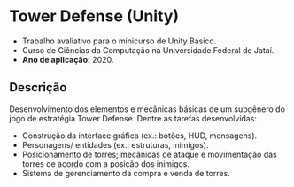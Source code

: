 # Tower Defense (Unity)

- Trabalho avaliativo para o minicurso de Unity Básico.
- Curso de Ciências da Computação na Universidade Federal de Jataí.
- <b>Ano de aplicação:</b> 2020.

## Descrição
Desenvolvimento dos elementos e mecânicas básicas de um subgênero do jogo de estratégia Tower Defense. Dentre as tarefas desenvolvidas:
- Construção da interface gráfica (ex.: botões, HUD, mensagens).
- Personagens/ entidades (ex.: estruturas, inimigos).
- Posicionamento de torres; mecânicas de ataque e movimentação das torres de acordo com a posição dos inimigos.
- Sistema de gerenciamento da compra e venda de torres.
